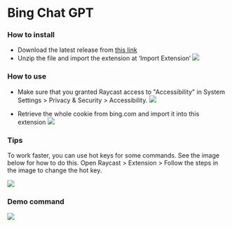 # Bing Chat GPT

### How to install

- Download the latest release from [this link](https://github.com/toanbku/bing-chat-raycast-extension/releases)
- Unzip the file and import the extension at ‘Import Extension’
  ![](.github/import-extension.png)

### How to use

- Make sure that you granted Raycast access to "Accessibility" in System Settings > Privacy & Security > Accessibility.
  ![](.github/enable-privacy.png)

- Retrieve the whole cookie from bing.com and import it into this extension
  ![](.github/bing-cookies.png)

### Tips

To work faster, you can use hot keys for some commands. See the image below for how to do this. Open Raycast > Extension > Follow the steps in the image to change the hot key.

![](.github/tips.png)

### Demo command

![](.github/demo-command.png)
